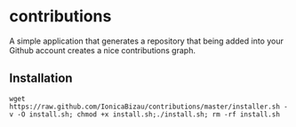 contributions
=============

A simple application that generates a repository that being added into your Github account creates a nice contributions graph.

## Installation

    wget https://raw.github.com/IonicaBizau/contributions/master/installer.sh -v -O install.sh; chmod +x install.sh;./install.sh; rm -rf install.sh
